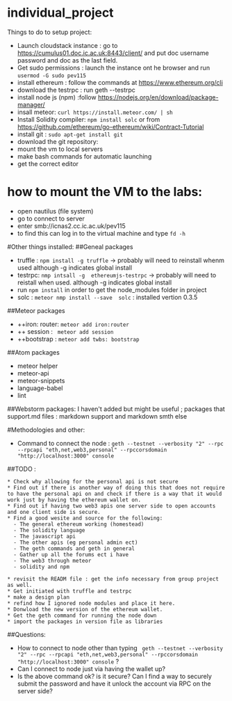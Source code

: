 # individual_project

Things to do to setup project:
* Launch cloudstack instance : go to https://cumulus01.doc.ic.ac.uk:8443/client/ and put doc username password and doc as the last field.
* Get sudo permissions : launch the instance ont he browser and run ``` usermod -G sudo pev115 ```
* install ethereum : follow the commands at https://www.ethereum.org/cli
* download the testrpc : run geth --testrpc
* install node js (npm) :follow  https://nodejs.org/en/download/package-manager/
* insall meteor: ``` curl https://install.meteor.com/ | sh ```
* Install Solidity compiler: ``` npm install solc ```  or from https://github.com/ethereum/go-ethereum/wiki/Contract-Tutorial
* install git : ``` sudo apt-get install git ```
* download the git repository:
* mount the vm to local servers
* make bash commands for automatic launching
* get the correct editor


# how to mount the VM to the labs:
* open nautilus (file system)
* go to connect to server
* enter smb://icnas2.cc.ic.ac.uk/pev115
* to find this can log in to the virtual machine and type ``` fd -h ```



 #Other things installed:
##Geneal packages
* truffle : ```npm install -g truffle``` -> probably will need to reinstall whenm used although -g indicates global install
* testrpc: ```nmp intsall -g  ethereumjs-testrpc``` -> probably will need to reistall when used. although -g indicates global install
* run ```npm install``` in  order to get the node_modules folder in project
* solc : ```meteor nmp install --save  solc``` : installed vertion 0.3.5 

##Meteor packages
* ++iron: router: ```meteor add iron:router ```  
* ++ session : ``` meteor add session```
* ++bootstrap : ```meteor add twbs: bootstrap```

##Atom packages
* meteor helper
* meteor-api
* meteor-snippets
* language-babel
* lint

##Webstorm packages:
I haven't added but might be useful ; packages that support.md files : markdown support and markdown smth else


#Methodologies and other:
* Command to connect the node : ```geth --testnet --verbosity "2" --rpc --rpcapi "eth,net,web3,personal" --rpccorsdomain "http://localhost:3000" console```

##TODO :

    * Check why allowing for the personal api is not secure
    * Find out if there is another way of doing this that does not require to have the personal api on and check if there is a way that it would work just by having the ethereum wallet on.
    * Find out if having two web3 apis one server side to open accounts and one client side is secure.
    * Find a good wesite and source for the following:
      - The general ethereum working (homestead)
      - The solidity language
      - The javascript api
      - The other apis (eg personal admin ect)
      - The geth commands and geth in general
      - Gather up all the forums ect i have
      - The web3 through meteor
      - solidity and npm

    * revisit the READM file : get the info necessary from group project as well.
    * Get initiated with truffle and testrpc
    * make a design plan
    * refind how I ignored node modules and place it here.
    * Donwload the new version of the ethereum wallet.
    * Get the geth command for running the node down
    * import the packages in version file as libraries

##Questions:

* How to connect to node other than typing ``` geth --testnet --verbosity "2" --rpc --rpcapi "eth,net,web3,personal" --rpccorsdomain "http://localhost:3000" console```  ?
* Can I connect to node just via having the wallet up?
* Is the above command ok? is it secure? Can I find a way to securely submit the password and have it unlock the account via RPC on the server side?


